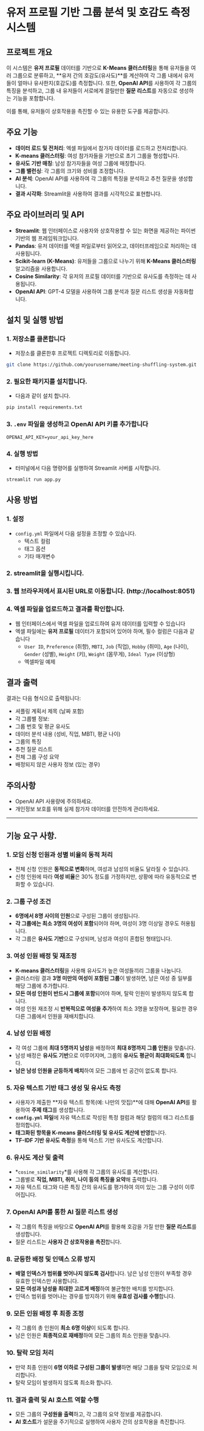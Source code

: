 # 유저 프로필 기반 그룹 분석 및 호감도 측정 시스템

## 프로젝트 개요

이 시스템은 **유저 프로필** 데이터를 기반으로 **K-Means 클러스터링**을 통해 유저들을 여러 그룹으로 분류하고, **유저 간의 호감도(유사도)**를 계산하여 각 그룹 내에서 유저들이 얼마나 유사한지(호감도)를 측정합니다. 또한, **OpenAI API**를 사용하여 각 그룹의 특징을 분석하고, 그룹 내 유저들이 서로에게 끌릴만한 **질문 리스트**를 자동으로 생성하는 기능을 포함합니다.

이를 통해, 유저들이 상호작용을 촉진할 수 있는 유용한 도구를 제공합니다.



## 주요 기능

- **데이터 로드 및 전처리**: 엑셀 파일에서 참가자 데이터를 로드하고 전처리합니다.
- **K-means 클러스터링**: 여성 참가자들을 기반으로 초기 그룹을 형성합니다.
- **유사도 기반 매칭**: 남성 참가자들을 여성 그룹에 매칭합니다.
- **그룹 밸런싱**: 각 그룹의 크기와 성비를 조정합니다.
- **AI 분석**: OpenAI API를 사용하여 각 그룹의 특징을 분석하고 추천 질문을 생성합니다.
- **결과 시각화**: Streamlit을 사용하여 결과를 시각적으로 표현합니다.


## 주요 라이브러리 및 API

- **Streamlit**: 웹 인터페이스로 사용자와 상호작용할 수 있는 화면을 제공하는 파이썬 기반의 웹 프레임워크입니다.
- **Pandas**: 유저 데이터를 엑셀 파일로부터 읽어오고, 데이터프레임으로 처리하는 데 사용됩니다.
- **Scikit-learn (K-Means)**: 유저들을 그룹으로 나누기 위해 **K-Means 클러스터링** 알고리즘을 사용합니다.
- **Cosine Similarity**: 각 유저의 프로필 데이터를 기반으로 유사도를 측정하는 데 사용됩니다.
- **OpenAI API**: GPT-4 모델을 사용하여 그룹 분석과 질문 리스트 생성을 자동화합니다.



## 설치 및 실행 방법
### 1. 저장소를 클론합니다 
- 저장소를 클론한후 프로젝트 디렉토리로 이동합니다.

```bash
git clone https://github.com/yourusername/meeting-shuffling-system.git
```

### 2. 필요한 패키지를 설치합니다.
   - 다음과 같이 설치 합니다.

```bash
pip install requirements.txt
```

### 3. `.env` 파일을 생성하고 OpenAI API 키를 추가합니다

```text
OPENAI_API_KEY=your_api_key_here
```

### 4. 실행 방법
   - 터미널에서 다음 명령어를 실행하여 Streamlit 서버를 시작합니다.
```bash
streamlit run app.py
```


## 사용 방법 
### 1. 설정
- `config.yml` 파일에서 다음 설정을 조정할 수 있습니다.
  - 텍스트 컬럼 
  - 태그 옵션 
  - 기타 매개변수
### 2. streamlit을 실행시킵니다.
### 3. 웹 브라우저에서 표시된 URL로 이동합니다. (http://localhost:8051)
### 4. 엑셀 파일을 업로드하고 결과를 확인합니다.
- 웹 인터페이스에서 엑셀 파일을 업로드하여 유저 데이터를 입력할 수 있습니다
- 엑셀 파일에는 **유저 프로필** 데이터가 포함되어 있어야 하며, 필수 컬럼은 다음과 같습니다
    - `User ID`, `Preference` (취향), `MBTI`, `Job` (직업), `Hobby` (취미), `Age` (나이), `Gender` (성별), `Height` (키), `Weight` (몸무게), `Ideal Type` (이상형)
    - 엑셀파일 예제



## 결과 출력
결과는 다음 형식으로 출력됩니다:
- 셔플링 계획서 제목 (날짜 포함)
- 각 그룹별 정보:
- 그룹 번호 및 평균 유사도
- 데이터 분석 내용 (성비, 직업, MBTI, 평균 나이)
- 그룹의 특징
- 추천 질문 리스트
- 전체 그룹 구성 요약
- 배정되지 않은 사용자 정보 (있는 경우)



## 주의사항

- OpenAI API 사용량에 주의하세요.
- 개인정보 보호를 위해 실제 참가자 데이터를 안전하게 관리하세요.


---

## 기능 요구 사항.

### 1. 모임 신청 인원과 성별 비율의 동적 처리
- 전체 신청 인원은 **동적으로 변화**하며, 여성과 남성의 비율도 달라질 수 있습니다.
- 신청 인원에 따라 **여성 비율**은 30% 정도를 가정하지만, 상황에 따라 유동적으로 변화할 수 있습니다.

### 2. 그룹 구성 조건
- **6명에서 8명 사이의 인원**으로 구성된 그룹이 생성됩니다.
- **각 그룹에는 최소 3명의 여성이 포함**되어야 하며, 여성이 3명 이상일 경우도 허용됩니다.
- 각 그룹은 **유사도 기반**으로 구성되며, 남성과 여성이 혼합된 형태입니다.

### 3. 여성 인원 배정 및 재조정
- **K-means 클러스터링**을 사용해 유사도가 높은 여성들끼리 그룹을 나눕니다.
- 클러스터링 결과 **3명 미만의 여성이 포함된 그룹**이 발생하면, 남은 여성 중 일부를 해당 그룹에 추가합니다.
- **모든 여성 인원이 반드시 그룹에 포함**되어야 하며, 탈락 인원이 발생하지 않도록 합니다.
- 여성 인원 재조정 시 **반복적으로 여성을 추가**하여 최소 3명을 보장하며, 필요한 경우 다른 그룹에서 인원을 재배치합니다.

### 4. 남성 인원 배정
- 각 여성 그룹에 **최대 5명까지 남성**을 배정하여 **최대 8명까지 그룹 인원**을 맞춥니다.
- 남성 배정은 **유사도 기반**으로 이루어지며, 그룹의 **유사도 평균이 최대화되도록** 합니다.
- **남은 남성 인원을 균등하게 배치**하여 모든 그룹에 빈 공간이 없도록 합니다.

### 5. 자유 텍스트 기반 태그 생성 및 유사도 측정
- 사용자가 제출한 **자유 텍스트 항목(예: 나만의 맛집)**에 대해 **OpenAI API**를 활용하여 **주제 태그**를 생성합니다.
- **`config.yml` 파일**에 자유 텍스트로 작성된 특정 컬럼과 해당 컬럼의 태그 리스트를 정의합니다.
- **태그화된 항목을 K-means 클러스터링 및 유사도 계산에 반영**합니다.
- **TF-IDF 기반 유사도 측정**을 통해 텍스트 기반 유사도도 계산합니다.

### 6. 유사도 계산 및 출력
- *`cosine_similarity`*를 사용해 각 그룹의 유사도를 계산합니다.
- 그룹별로 **직업, MBTI, 취미, 나이 등의 특징을 요약**해 출력합니다.
- 자유 텍스트 태그와 다른 특징 간의 유사도를 평가하여 의미 있는 그룹 구성이 이루어집니다.

### 7. OpenAI API를 통한 AI 질문 리스트 생성
- 각 그룹의 특징을 바탕으로 **OpenAI API**를 활용해 호감을 가질 만한 **질문 리스트**를 생성합니다.
- 질문 리스트는 **사용자 간 상호작용을 촉진**합니다.

### 8. 균등한 배정 및 인덱스 오류 방지
- **배열 인덱스가 범위를 벗어나지 않도록 검사**합니다. 남은 남성 인원이 부족할 경우 유효한 인덱스만 사용합니다.
- **모든 여성과 남성을 최대한 고르게 배정**하여 불균형한 배치를 방지합니다.
- 인덱스 범위를 벗어나는 경우를 방지하기 위해 **유효성 검사를 수행**합니다. 

### 9. 모든 인원 배정 후 최종 조정
- 각 그룹의 총 인원이 **최소 6명 이상**이 되도록 합니다.
- 남은 인원은 **최종적으로 재배정**하여 모든 그룹의 최소 인원을 맞춥니다.

### 10. 탈락 모임 처리
- 만약 최종 인원이 **6명 이하로 구성된 그룹이 발생**하면 해당 그룹을 탈락 모임으로 처리합니다.
- 탈락 모임이 발생하지 않도록 최소화 합니다.

### 11. 결과 출력 및 AI 호스트 역할 수행
- 모든 그룹의 **구성원을 출력**하고, 각 그룹의 요약 정보를 제공합니다.
- **AI 호스트**가 설문을 주기적으로 실행하여 사용자 간의 상호작용을 촉진합니다.
